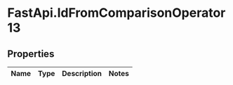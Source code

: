# FastApi.IdFromComparisonOperator13

## Properties
Name | Type | Description | Notes
------------ | ------------- | ------------- | -------------
